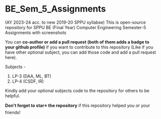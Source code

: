 # BE_Sem_5_Assignments 

(AY 2023-24 acc. to new 2019-20 SPPU syllabse)
This is open-source repository for SPPU BE (Final Year) Computer Engineering Semester-5 Assignments with screenshots

You can <b>co-author or add a pull request (both of them adds a badge to your github profile)</b> if you want to contribute to this repository (Like if you have other optional subject, you can add those code and add a pull request here).

Subjects -

1. LP-3 (DAA, ML, BT)
2. LP-4 (CSDF, IR)

Kindly add your optional subjects code to the repository for others to be helpful.

<b>Don't forget to star⭐ the repository</b> if this repository helped you or your friends!
